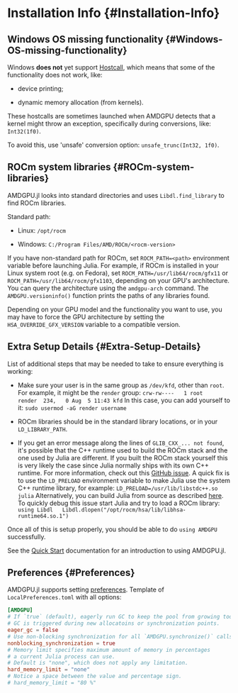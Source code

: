 
# Installation Info {#Installation-Info}

## Windows OS missing functionality {#Windows-OS-missing-functionality}

Windows **does not** yet support [Hostcall](/api/hostcall#Hostcall), which means that some of the functionality does not work, like:
- device printing;
  
- dynamic memory allocation (from kernels).
  

These hostcalls are sometimes launched when AMDGPU detects that a kernel might throw an exception, specifically during conversions, like: `Int32(1f0)`.

To avoid this, use &#39;unsafe&#39; conversion option: `unsafe_trunc(Int32, 1f0)`.

## ROCm system libraries {#ROCm-system-libraries}

AMDGPU.jl looks into standard directories and uses `Libdl.find_library` to find ROCm libraries.

Standard path:
- Linux: `/opt/rocm`
  
- Windows: `C:/Program Files/AMD/ROCm/<rocm-version>`
  

If you have non-standard path for ROCm, set `ROCM_PATH=<path>` environment variable before launching Julia. For example, if ROCm is installed in your Linux system root (e.g. on Fedora), set `ROCM_PATH=/usr/lib64/rocm/gfx11` or `ROCM_PATH=/usr/lib64/rocm/gfx1103`, depending on your GPU&#39;s architecture. You can query the architecture using the `amdgpu-arch` command. The `AMDGPU.versioninfo()` function prints the paths of any libraries found.

Depending on your GPU model and the functionality you want to use, you may have to force the GPU architecture by setting the `HSA_OVERRIDE_GFX_VERSION` variable to a compatible version.

## Extra Setup Details {#Extra-Setup-Details}

List of additional steps that may be needed to take to ensure everything is working:
- Make sure your user is in the same group as `/dev/kfd`, other than `root`.
  For example, it might be the `render` group:
  `crw-rw----   1 root   render  234,   0 Aug  5 11:43 kfd`
  In this case, you can add yourself to it:
  `sudo usermod -aG render username`
  
- ROCm libraries should be in the standard library locations, or in your `LD_LIBRARY_PATH`.
  
- If you get an error message along the lines of `GLIB_CXX_... not found`,   it&#39;s possible that the C++ runtime used to build the ROCm stack   and the one used by Julia are different.   If you built the ROCm stack yourself this is very likely the case   since Julia normally ships with its own C++ runtime.
  For more information, check out this [GitHub issue](https://github.com/JuliaLang/julia/issues/34276).   A quick fix is to use the `LD_PRELOAD` environment variable to make Julia use the system C++ runtime library, for example:
  `LD_PRELOAD=/usr/lib/libstdc++.so julia`
  Alternatively, you can build Julia from source as described   [here](https://github.com/JuliaLang/julia/blob/master/doc/build/build.md).   To quickly debug this issue start Julia and try to load a ROCm library:
  `using Libdl   Libdl.dlopen("/opt/rocm/hsa/lib/libhsa-runtime64.so.1")`
  

Once all of this is setup properly, you should be able to do `using AMDGPU` successfully.

See the [Quick Start](/tutorials/quickstart#Quick-Start) documentation for an introduction to using AMDGPU.jl.

## Preferences {#Preferences}

AMDGPU.jl supports setting [preferences](https://github.com/JuliaPackaging/Preferences.jl). Template of `LocalPreferences.toml` with all options:

```toml
[AMDGPU]
# If `true` (default), eagerly run GC to keep the pool from growing too big.
# GC is triggered during new allocatoins or synchronization points.
eager_gc = false
# Use non-blocking synchronization for all `AMDGPU.synchronize()` calls.
nonblocking_synchronization = true
# Memory limit specifies maximum amount of memory in percentages
# a current Julia process can use.
# Default is "none", which does not apply any limitation.
hard_memory_limit = "none"
# Notice a space between the value and percentage sign.
# hard_memory_limit = "80 %"
```

